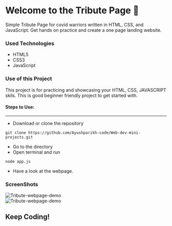 <h1>Welcome to the Tribute Page 💐</h1>

<p>Simple Tribute Page for covid warriors written in HTML, CSS, and JavaScript. Get hands on practice and create a one page landing website.</p>

<h3>Used Technologies</h3>
<ul>
  <li>HTML5</li>
  <li>CSS3</li>
  <li>JavaScript</li>
</ul>

<h3>Use  of this Project</h4>
<p>This project is for practicing and showcasing your HTML, CSS, JAVASCRIPT skils. This is good beginner friendly project to get started with.</p>

#### Steps to Use:
---

- Download or clone the repository
```
git clone https://github.com/Ayushparikh-code/Web-dev-mini-projects.git
```
- Go to the directory
- Open terminal and run
```
node app.js
```
- Have a look at the webpage.


<h3> ScreenShots </h3>  
<img src = "public/images/tribute.png" alt="Tribute-webpage-demo">
<br>
<img src = "public/images/tribute1.png" alt="Tribute-webpage-demo">


## Keep Coding!
